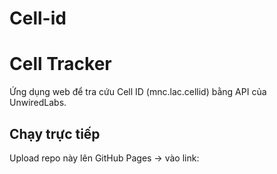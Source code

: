 # Cell-id
# Cell Tracker

Ứng dụng web để tra cứu Cell ID (mnc.lac.cellid) bằng API của UnwiredLabs.  

## Chạy trực tiếp
Upload repo này lên GitHub Pages → vào link:
